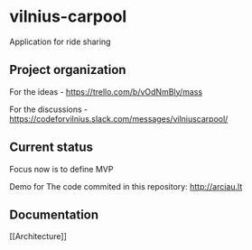 # vilnius-carpool

Application for ride sharing

## Project organization 
For the ideas - https://trello.com/b/vOdNmBly/mass

For the discussions - https://codeforvilnius.slack.com/messages/vilniuscarpool/

## Current status
Focus now is to define MVP

Demo for The code commited in this repository: http://arciau.lt

## Documentation 

[[Architecture]]
